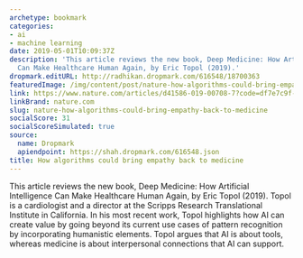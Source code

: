 ```yaml
---
archetype: bookmark
categories:
- ai
- machine learning
date: 2019-05-01T10:09:37Z
description: 'This article reviews the new book, Deep Medicine: How Artificial Intelligence
  Can Make Healthcare Human Again, by Eric Topol (2019).'
dropmark.editURL: http://radhikan.dropmark.com/616548/18700363
featuredImage: /img/content/post/nature-how-algorithms-could-bring-empathy-back-to-medicine.jpg
link: https://www.nature.com/articles/d41586-019-00708-7?code=df7e7c9f-bf3e-4492-b9f9-7eb9346d2289&error=cookies_not_supported
linkBrand: nature.com
slug: nature-how-algorithms-could-bring-empathy-back-to-medicine
socialScore: 31
socialScoreSimulated: true
source:
  name: Dropmark
  apiendpoint: https://shah.dropmark.com/616548.json
title: How algorithms could bring empathy back to medicine
---
```

This article reviews the new book, Deep Medicine: How Artificial Intelligence Can Make Healthcare Human Again, by Eric Topol (2019). Topol is a cardiologist and a director at the Scripps Research Translational Institute in California. In his most recent work, Topol highlights how AI can create value by going beyond its current use cases of pattern recognition by incorporating humanistic elements. Topol argues that AI is about tools, whereas medicine is about interpersonal connections that AI can support.